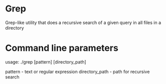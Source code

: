 # Grep
Grep-like utility that does a recursive search of a given query in all files in a directory

# Command line parameters
usage: ./grep [pattern] [directory_path]

pattern - text or regular expression
directory_path - path for recursive search
